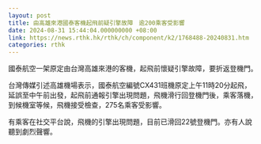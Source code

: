 ```yaml
---
layout: post
title: 由高雄來港國泰客機起飛前疑引擎故障　逾200乘客受影響
date: 2024-08-31 15:44:04.000000000 +08:00
link: https://news.rthk.hk/rthk/ch/component/k2/1768488-20240831.htm
categories: rthk
---
```


國泰航空一架原定由台灣高雄來港的客機，起飛前懷疑引擎故障，要折返登機門。

台灣傳媒引述高雄機場表示，國泰航空編號CX431班機原定上午11時20分起飛，延誤至中午前出發，起飛前通報引擎出現問題，飛機滑行回登機門後，乘客落機，到候機室等候，飛機接受檢查，275名乘客受影響。

有乘客在社交平台說，飛機的引擎出現問題，目前已滑回22號登機門。亦有人說聽到劇烈聲響。
